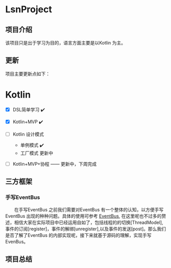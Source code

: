 # LsnProject

## 项目介绍
  该项目只是出于学习为目的，语言方面主要是以Kotlin 为主。
  
## 更新
项目主要更新点如下：

# Kotlin
 - [x] DSL简单学习  ✔️
 - [x] Kotlin+MVP  ✔️
 - [ ] Kotlin 设计模式
    -  单例模式   ✔️
    -  工厂模式   更新中
- [ ]  Kotlin+MVP+协程  —— 更新中，下周完成

    



## 三方框架
### 手写EventBus
　　在手写EventBus 之前我们需要对EventBus 有一个整体的认知，以方便手写EventBus 出现的种种问题。具体的使用可参考 [EventBus](https://github.com/greenrobot/EventBus), 在这里呢也不过多的赘述，相信大家在实际项目中已经运用自如了，包括线程的的切换[ThreadModel],事件的订阅[register]，事件的解绑[unregister],以及事件的发送[post]。那么我们是否了解了EventBus 的内部实现呢，接下来就基于源码的理解，实现手写EvenBus。



## 项目总结
